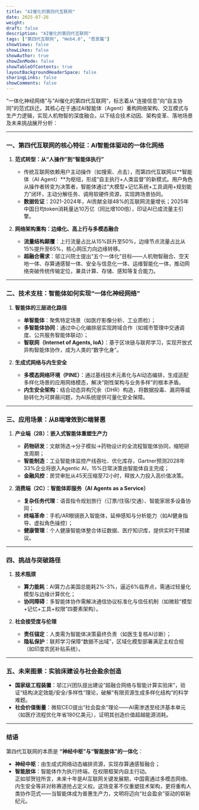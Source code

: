 ```yaml
---
title: "AI催化的第四代互联网"
date: 2025-07-26
weight: 
draft: false
description: "AI催化的第四代互联网"
tags: ["第四代互联网", "Web4.0", "愿景篇"]
showViews: false
showLikes: false
showAuthor: true
showZenMode: false
showTableOfContents: true
layoutBackgroundHeaderSpace: false
sharingLinks: false
showComments: false
---
```




“一体化神经网络”与“AI催化的第四代互联网”，标志着从“连接信息”向“自主协同”的范式跃迁。其核心在于通过AI智能体（Agent）重构网络架构、交互模式与生产力逻辑，实现人机物智的深度融合。以下结合技术动因、架构变革、落地场景及未来挑战展开分析：

---

### 一、**第四代互联网的核心特征：AI智能体驱动的一体化网络**
1. **范式转型：从“人操作”到“智能体执行”**  
   - 传统互联网依赖用户主动操作（如搜索、点击），而第四代互联网以**智能体（AI Agent）**为枢纽，形成“自主执行+人类监督”的新模式。用户角色从操作者转变为决策者，智能体通过“大模型+记忆系统+工具调用+规划能力”闭环，主动分解任务、调用软硬件资源，实现跨场景协同。
   - **数据佐证**：2021-2024年，AI贡献全球48%的互联网流量增长；2025年中国日均token消耗量达10万亿（同比增100倍），印证AI已成流量主引擎。

2. **网络架构重构：边缘化、高上行与多模态融合**  
   - **流量结构颠覆**：上行流量占比从15%跃升至50%，边缘节点流量占比从15%提升至65%，核心网压力向边缘转移。
   - **超融合需求**：邬江兴院士提出“五个一体化”目标——人机物智融合、空天地一体、存算通感智一体、安全与信息化一体、运维智能化一体，推动网络突破传统传输定位，兼具计算、存储、感知等复合能力。

---

### 二、**技术支柱：智能体如何实现“一体化神经网络”**
1. **智能体的三层进化路径**  
   - **单智能体**：聚焦特定场景（如医疗影像分析、工业质检）；  
   - **多智能体协同**：通过中心化编排层实现跨域合作（如城市管理中交通调度、公共服务智能体联动）；  
   - **智联网（Internet of Agents, IoA）**：基于区块链与联邦学习，实现开放式异构智能体协作，成为人类的“数字化身”。

2. **生成式网络与内生安全**  
   - **多模态网络环境（PINE）**：通过基线技术元素化与AI动态编排，生成适配多样化场景的应用网络模态，解决“刚性架构与业务多样”的根本矛盾。  
   - **内生安全架构**：结合动态异构冗余（DHR）构造，将数据投毒、漏洞等威胁转化为可屏蔽问题，为AI系统提供可量化安全保障。

---

### 三、**应用场景：从B端增效到C端普惠**
1. **产业端（2B）：嵌入式智能体重塑生产力**  
   - **药物研发**：文献筛选→分子模拟→药物设计的全流程智能体协同，缩短研发周期；  
   - **智能制造**：工业智能体监控产线吞吐、优化库存，Gartner预测2028年33%企业将嵌入Agentic AI，15%日常决策由智能体自主完成；  
   - **金融风控**：房贷审批从45天压缩至72小时，释放人力投入高价值决策。

2. **消费端（2C）：智能体即服务（AI Agents as a Service）**  
   - **复杂任务代理**：语音指令规划旅行（订票/住宿/交通）、智能家居多设备协同；  
   - **终端革命**：手机/AR眼镜嵌入智能体，延伸感知与分析能力（如AI健身指导、虚拟角色操控）；  
   - **健康管理**：个人健康智能体整合体征数据、医疗知识库，提供实时干预建议。

---

### 四、**挑战与突破路径**
1. **技术瓶颈**  
   - **算力能耗**：AI算力占美国总能耗2%-3%，逼近6%临界点，需通过轻量化模型与边缘计算优化；  
   - **协同障碍**：多智能体协作需解决通信协议标准化与信任机制（如微软“模型+记忆+工具+权限”四要素架构）。

2. **社会接受度与伦理**  
   - **责任锚定**：人类需为智能体决策最终负责（如医生复核AI诊断）；  
   - **隐私保护**：联邦学习保障“数据不出域”，区域化模型部署满足主权合规（如印度农民补贴系统）。

---

### 五、**未来图景：实验床建设与社会盈余创造**
- **国家级工程装置**：邬江兴团队提出建设“超融合网络与智能计算实验床”，验证“结构决定效能/安全/多样性”理论，破解“有限资源生成多样化结构”的科学难题。  
- **社会价值衡量**：微软CEO提出“社会盈余”理论——AI需渗透至经济基本单元（如医疗流程优化年省180亿美元），证明其创造价值超越能源消耗。

---

### 结语
第四代互联网的本质是 **“神经中枢”与“智能肢体”的一体化**：  
- **神经中枢**：由生成式网络动态编排资源，实现存算通感智融合；  
- **智能肢体**：智能体作为执行终端，在权限框架内自主行动。  
正如邬贺铨所言，未来十年是AI互联网关键发展期，中国需通过多模态网络、内生安全等非对称赛道抢占定义权。这场变革不仅重塑技术架构，更将重构人类协作范式——当智能体成为普惠生产力，文明将迈向“社会盈余”驱动的崭新纪元。